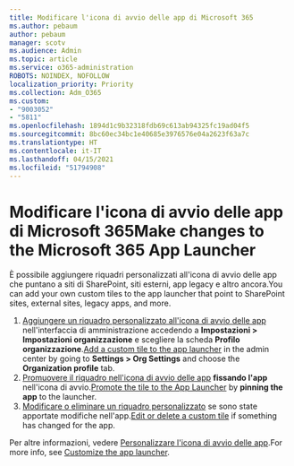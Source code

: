 ```yaml
---
title: Modificare l'icona di avvio delle app di Microsoft 365
ms.author: pebaum
author: pebaum
manager: scotv
ms.audience: Admin
ms.topic: article
ms.service: o365-administration
ROBOTS: NOINDEX, NOFOLLOW
localization_priority: Priority
ms.collection: Adm_O365
ms.custom:
- "9003052"
- "5811"
ms.openlocfilehash: 1894d1c9b32318fdb69c613ab94325fc19ad04f5
ms.sourcegitcommit: 8bc60ec34bc1e40685e3976576e04a2623f63a7c
ms.translationtype: HT
ms.contentlocale: it-IT
ms.lasthandoff: 04/15/2021
ms.locfileid: "51794908"
---
```

# <a name="make-changes-to-the-microsoft-365-app-launcher"></a><span data-ttu-id="89689-102">Modificare l'icona di avvio delle app di Microsoft 365</span><span class="sxs-lookup"><span data-stu-id="89689-102">Make changes to the Microsoft 365 App Launcher</span></span>

<span data-ttu-id="89689-103">È possibile aggiungere riquadri personalizzati all'icona di avvio delle app che puntano a siti di SharePoint, siti esterni, app legacy e altro ancora.</span><span class="sxs-lookup"><span data-stu-id="89689-103">You can add your own custom tiles to the app launcher that point to SharePoint sites, external sites, legacy apps, and more.</span></span>

1. <span data-ttu-id="89689-104">[Aggiungere un riquadro personalizzato all'icona di avvio delle app](https://docs.microsoft.com/microsoft-365/admin/manage/customize-the-app-launcher) nell'interfaccia di amministrazione accedendo a **Impostazioni > Impostazioni organizzazione** e scegliere la scheda **Profilo organizzazione**.</span><span class="sxs-lookup"><span data-stu-id="89689-104">[Add a custom tile to the app launcher](https://docs.microsoft.com/microsoft-365/admin/manage/customize-the-app-launcher) in the admin center by going to  **Settings > Org Settings**  and choose the  **Organization profile** tab.</span></span>
2. <span data-ttu-id="89689-105">[Promuovere il riquadro nell'icona di avvio delle app](https://docs.microsoft.com/microsoft-365/admin/manage/customize-the-app-launcher#promote-the-tile-to-app-launcher) **fissando l'app** nell'icona di avvio.</span><span class="sxs-lookup"><span data-stu-id="89689-105">[Promote the tile to the App Launcher](https://docs.microsoft.com/microsoft-365/admin/manage/customize-the-app-launcher#promote-the-tile-to-app-launcher) by **pinning the app** to the launcher.</span></span>
3. <span data-ttu-id="89689-106">[Modificare o eliminare un riquadro personalizzato](https://docs.microsoft.com/microsoft-365/admin/manage/customize-the-app-launcher#edit-or-delete-a-custom-tile) se sono state apportate modifiche nell'app.</span><span class="sxs-lookup"><span data-stu-id="89689-106">[Edit or delete a custom tile](https://docs.microsoft.com/microsoft-365/admin/manage/customize-the-app-launcher#edit-or-delete-a-custom-tile) if something has changed for the app.</span></span>

<span data-ttu-id="89689-107">Per altre informazioni, vedere [Personalizzare l'icona di avvio delle app](https://docs.microsoft.com/microsoft-365/admin/manage/customize-the-app-launcher).</span><span class="sxs-lookup"><span data-stu-id="89689-107">For more info, see [Customize the app launcher](https://docs.microsoft.com/microsoft-365/admin/manage/customize-the-app-launcher).</span></span>
